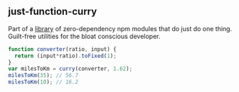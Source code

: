 ## just-function-curry

Part of a [library]('../README.md') of zero-dependency npm modules that do just do one thing.  
Guilt-free utilities for the bloat conscious developer.

```js
function converter(ratio, input) {
  return (input*ratio).toFixed(1);
}
var milesToKm = curry(converter, 1.62);
milesToKm(35); // 56.7
milesToKm(10); // 16.2
```
